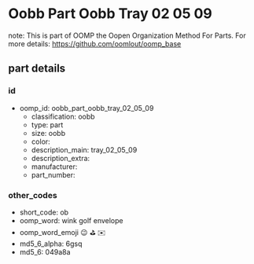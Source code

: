 # Oobb Part Oobb Tray 02 05 09  

note: This is part of OOMP the Oopen Organization Method For Parts. For more details: https://github.com/oomlout/oomp_base

##  part details





### id
* oomp_id: oobb_part_oobb_tray_02_05_09
  * classification: oobb
  * type: part
  * size: oobb
  * color: 
  * description_main: tray_02_05_09
  * description_extra: 
  * manufacturer: 
  * part_number: 

### other_codes
* short_code: ob
* oomp_word: wink golf envelope
* oomp_word_emoji :wink: :golf: :envelope:
* md5_6_alpha: 6gsq
* md5_6: 049a8a
